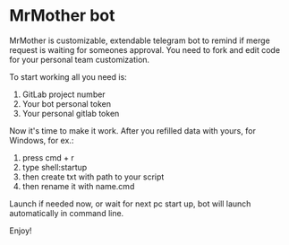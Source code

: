 # MrMother bot

MrMother is customizable, extendable telegram bot to remind if merge request is waiting for someones approval. 
You need to fork and edit code for your personal team customization.

To start working all you need is:
1) GitLab project number 
2) Your bot personal token 
3) Your personal gitlab token 



Now it's time to make it work. After you refilled data with yours, for Windows,
for ex.: 
1) press cmd + r
2) type shell:startup
3) then create txt with path to your script
4) then rename it with name.cmd

Launch if needed now, or wait for next pc start up, bot will launch automatically in command line.

Enjoy!
